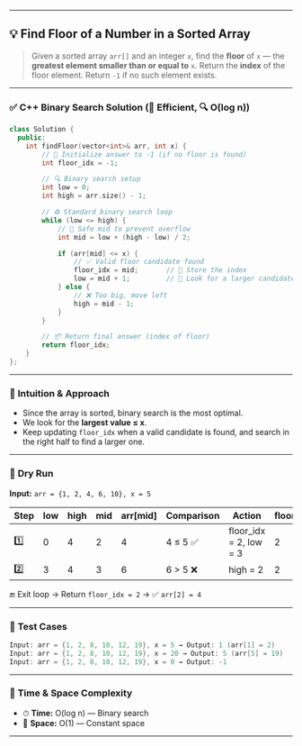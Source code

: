 
---

## 💡 Find Floor of a Number in a Sorted Array

> Given a sorted array `arr[]` and an integer `x`, find the **floor** of `x` — the **greatest element smaller than or equal to** `x`.
> Return the **index** of the floor element. Return `-1` if no such element exists.

---

### ✅ C++ Binary Search Solution (💯 Efficient, 🔍 O(log n))

```cpp
class Solution {
  public:
    int findFloor(vector<int>& arr, int x) {
        // 🧭 Initialize answer to -1 (if no floor is found)
        int floor_idx = -1;

        // 🔍 Binary search setup
        int low = 0;
        int high = arr.size() - 1;

        // ♻️ Standard binary search loop
        while (low <= high) {
            // 🧮 Safe mid to prevent overflow
            int mid = low + (high - low) / 2;

            if (arr[mid] <= x) {
                // ✅ Valid floor candidate found
                floor_idx = mid;       // 📝 Store the index
                low = mid + 1;         // 🔽 Look for a larger candidate on the right
            } else {
                // ❌ Too big, move left
                high = mid - 1;
            }
        }

        // 📦 Return final answer (index of floor)
        return floor_idx;
    }
};
```

---

### 🧠 **Intuition & Approach**

* Since the array is sorted, binary search is the most optimal.
* We look for the **largest value ≤ x**.
* Keep updating `floor_idx` when a valid candidate is found, and search in the right half to find a larger one.

---

### 🔁 **Dry Run**

**Input:** `arr = {1, 2, 4, 6, 10}, x = 5`

| Step | low | high | mid | arr\[mid] | Comparison | Action                  | floor\_idx |
| ---- | --- | ---- | --- | --------- | ---------- | ----------------------- | ---------- |
| 1️⃣  | 0   | 4    | 2   | 4         | 4 ≤ 5 ✅    | floor\_idx = 2, low = 3 | 2          |
| 2️⃣  | 3   | 4    | 3   | 6         | 6 > 5 ❌    | high = 2                | 2          |

🔚 Exit loop → Return `floor_idx = 2` → ✅ `arr[2] = 4`

---

### 🧪 **Test Cases**

```cpp
Input: arr = {1, 2, 8, 10, 12, 19}, x = 5 → Output: 1 (arr[1] = 2)
Input: arr = {1, 2, 8, 10, 12, 19}, x = 20 → Output: 5 (arr[5] = 19)
Input: arr = {1, 2, 8, 10, 12, 19}, x = 0 → Output: -1
```

---

### 🚀 **Time & Space Complexity**

* ⏱ **Time:** O(log n) — Binary search
* 🧠 **Space:** O(1) — Constant space

---

